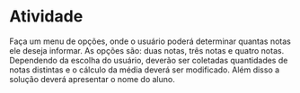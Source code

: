 <h1> Atividade </h1>

Faça um menu de opções, onde o usuário poderá determinar quantas notas ele deseja informar. As opções são: duas notas, três notas e quatro notas. Dependendo da escolha do usuário, deverão ser coletadas quantidades de notas distintas e o cálculo da média deverá ser modificado. Além disso a solução deverá apresentar o nome do aluno. 
